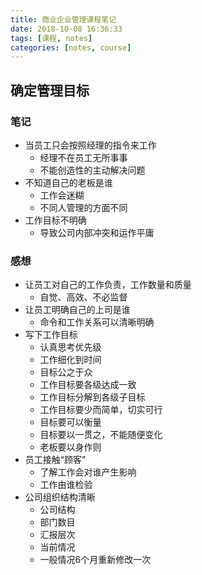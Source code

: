 ```yaml
---
title: 商业企业管理课程笔记
date: 2018-10-08 16:36:33
tags: [课程, notes]
categories: [notes, course]
---
```


## 确定管理目标

### 笔记

- 当员工只会按照经理的指令来工作
    - 经理不在员工无所事事
    - 不能创造性的主动解决问题
- 不知道自己的老板是谁
    - 工作会迷糊
    - 不同人管理的方面不同
- 工作目标不明确
    - 导致公司内部冲突和运作平庸

### 感想

- 让员工对自己的工作负责，工作数量和质量
    - 自觉、高效、不必监督
- 让员工明确自己的上司是谁
    - 命令和工作关系可以清晰明确
- 写下工作目标
    - 认真思考优先级
    - 工作细化到时间
    - 目标公之于众
    - 工作目标要各级达成一致
    - 工作目标分解到各级子目标
    - 工作目标要少而简单，切实可行
    - 目标要可以衡量
    - 目标要以一贯之，不能随便变化
    - 老板要以身作则
- 员工接触“顾客”
    - 了解工作会对谁产生影响
    - 工作由谁检验
- 公司组织结构清晰
    - 公司结构
    - 部门数目
    - 汇报层次
    - 当前情况
    - 一般情况6个月重新修改一次

